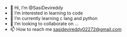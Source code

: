 - 👋 Hi, I’m @SasiDevireddy
- 👀 I’m interested in learning to code
- 🌱 I’m currently learning c lang and python
- 💞️ I’m looking to collaborate on ...
- 📫 How to reach me sasidevireddy02272@gmail.com

<!---
SasiDevireddy/SasiDevireddy is a ✨ special ✨ repository because its `README.md` (this file) appears on your GitHub profile.
You can click the Preview link to take a look at your changes.
--->
